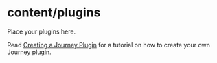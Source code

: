 # content/plugins

Place your plugins here.

Read [Creating a Journey Plugin](https://github.com/kabukky/journey/wiki/Creating-a-Journey-Plugin) for a tutorial on how to create your own Journey plugin.
